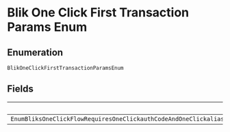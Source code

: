 
# Blik One Click First Transaction Params Enum

## Enumeration

`BlikOneClickFirstTransactionParamsEnum`

## Fields

| Name |
|  --- |
| `EnumBliksOneClickFlowRequiresOneClickauthCodeAndOneClickaliasLabelParametersForTheBuyersFirstTransactionForAllSubsequentTransactionsonlyTheOneClickaliasKeyParameterIsRequired` |

